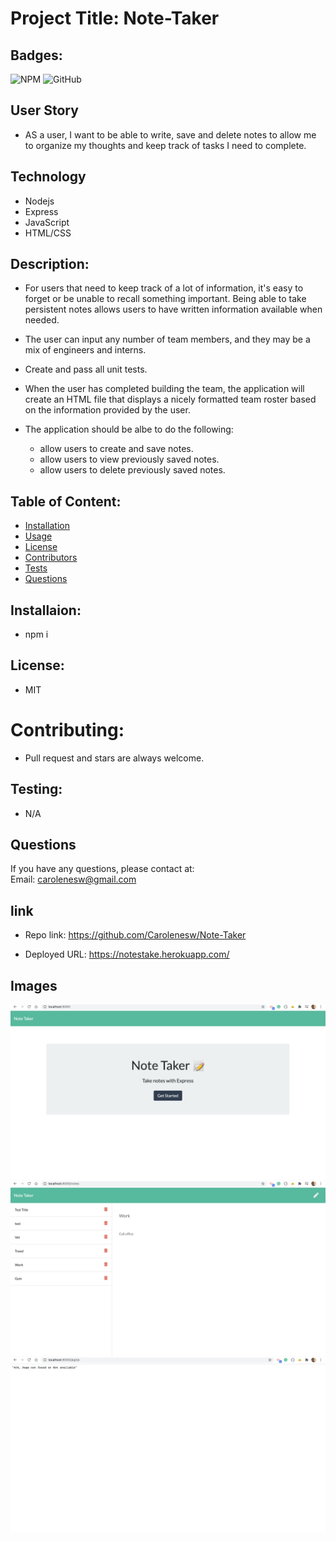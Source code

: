 
#  Project Title: Note-Taker

## Badges: 

<img alt="NPM" src="https://img.shields.io/npm/l/express?color=%239400D3&logo=github&logoColor=blue"> <img alt="GitHub" src="https://img.shields.io/github/license/Carolenesw/Note-Taker?logo=github&logoColor=%23228B22">

## User Story 

* AS a user, I want to be able to write, save and delete notes to allow me to organize my thoughts and keep track of tasks I need to complete.

## Technology

- Nodejs
- Express
- JavaScript
- HTML/CSS

## Description: 

* For users that need to keep track of a lot of information, it's easy to forget or be unable to recall something important. Being able to take persistent notes allows users to have written information available when needed.

* The user can input any number of team members, and they may be a mix of engineers and interns. 
* Create and pass all unit tests. 
* When the user has completed building the team, the application will create an HTML file that displays a nicely formatted team roster based on the information provided by the user. 

* The application should be albe to do the following: 
    - allow users to create and save notes.
    - allow users to view previously saved notes.
    - allow users to delete previously saved notes.

## Table of Content: 

* [Installation](#installation)  
* [Usage](#usage)
* [License](#license)
* [Contributors](#contributors)
* [Tests](#tests)
* [Questions](#questions)

## Installaion:
* npm i

## License: 
* MIT
# Contributing: 
* Pull request and stars are always welcome.
## Testing: 
* N/A

## Questions
If you have any questions, please contact at:   
Email: carolenesw@gmail.com

## link

* Repo link:
https://github.com/Carolenesw/Note-Taker

* Deployed URL: https://notestake.herokuapp.com/

## Images

<img src="public/assets/images/note_taker.png">

<img src="public/assets/images/notes_page.png">

<img src="public/assets/images/404_page.png">



